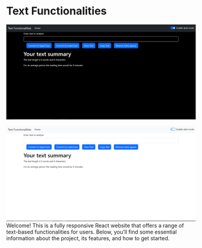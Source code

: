 # Text Functionalities
![Dark Mode website](/Website_Dark_Mode.png)

![Light Mode website](/Website_Light_Mode.png)
Welcome! This is a fully responsive React website that offers a range of text-based functionalities for users. Below, you'll find some essential information about the project, its features, and how to get started.
